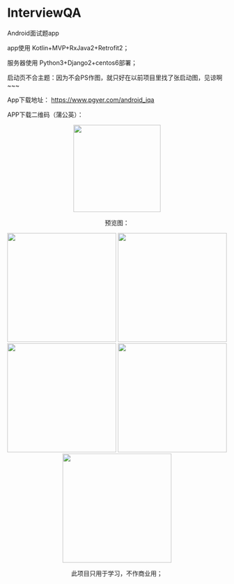 # InterviewQA
Android面试题app

app使用 Kotlin+MVP+RxJava2+Retrofit2；


服务器使用 Python3+Django2+centos6部署；

启动页不合主题：因为不会PS作图，就只好在以前项目里找了张启动图，见谅啊~~~

App下载地址：
https://www.pgyer.com/android_iqa

APP下载二维码（蒲公英）：

<div align=center><img src="https://github.com/Equalzys/InterviewQA/blob/master/screenshot/C3C5BB7D-2EAC-4BE5-A3DD-D49F50ADD34C.png" width="200"/>

预览图：

<img src="https://github.com/Equalzys/InterviewQA/blob/master/screenshot/Screenshot_20190216-161645.jpg" width="250"/>
<img src="https://github.com/Equalzys/InterviewQA/blob/master/screenshot/Screenshot_20190216-161701.jpg" width="250"/>
<img src="https://github.com/Equalzys/InterviewQA/blob/master/screenshot/Screenshot_20190216-161727.jpg" width="250"/>
<img src="https://github.com/Equalzys/InterviewQA/blob/master/screenshot/Screenshot_20190216-161737.jpg" width="250"/>
<img src="https://github.com/Equalzys/InterviewQA/blob/master/screenshot/Screenshot_20190216-161740.jpg" width="250"/>






此项目只用于学习，不作商业用；

